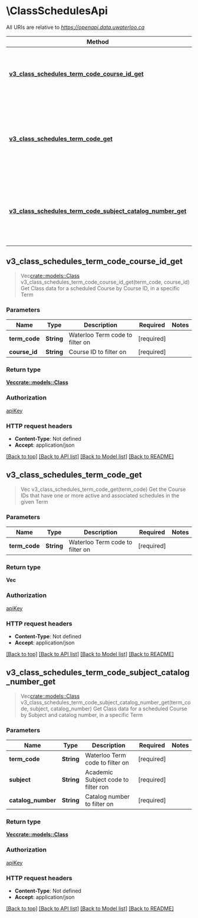 # \ClassSchedulesApi

All URIs are relative to *https://openapi.data.uwaterloo.ca*

Method | HTTP request | Description
------------- | ------------- | -------------
[**v3_class_schedules_term_code_course_id_get**](ClassSchedulesApi.md#v3_class_schedules_term_code_course_id_get) | **GET** /v3/ClassSchedules/{termCode}/{courseId} | Get Class data for a scheduled Course by Course ID, in a specific Term
[**v3_class_schedules_term_code_get**](ClassSchedulesApi.md#v3_class_schedules_term_code_get) | **GET** /v3/ClassSchedules/{termCode} | Get the Course IDs that have one or more active and associated schedules in the given Term
[**v3_class_schedules_term_code_subject_catalog_number_get**](ClassSchedulesApi.md#v3_class_schedules_term_code_subject_catalog_number_get) | **GET** /v3/ClassSchedules/{termCode}/{subject}/{catalogNumber} | Get Class data for a scheduled Course by Subject and catalog number, in a specific Term



## v3_class_schedules_term_code_course_id_get

> Vec<crate::models::Class> v3_class_schedules_term_code_course_id_get(term_code, course_id)
Get Class data for a scheduled Course by Course ID, in a specific Term

### Parameters


Name | Type | Description  | Required | Notes
------------- | ------------- | ------------- | ------------- | -------------
**term_code** | **String** | Waterloo Term code to filter on | [required] |
**course_id** | **String** | Course ID to filter on | [required] |

### Return type

[**Vec<crate::models::Class>**](Class.md)

### Authorization

[apiKey](../README.md#apiKey)

### HTTP request headers

- **Content-Type**: Not defined
- **Accept**: application/json

[[Back to top]](#) [[Back to API list]](../README.md#documentation-for-api-endpoints) [[Back to Model list]](../README.md#documentation-for-models) [[Back to README]](../README.md)


## v3_class_schedules_term_code_get

> Vec<String> v3_class_schedules_term_code_get(term_code)
Get the Course IDs that have one or more active and associated schedules in the given Term

### Parameters


Name | Type | Description  | Required | Notes
------------- | ------------- | ------------- | ------------- | -------------
**term_code** | **String** | Waterloo Term code to filter on | [required] |

### Return type

**Vec<String>**

### Authorization

[apiKey](../README.md#apiKey)

### HTTP request headers

- **Content-Type**: Not defined
- **Accept**: application/json

[[Back to top]](#) [[Back to API list]](../README.md#documentation-for-api-endpoints) [[Back to Model list]](../README.md#documentation-for-models) [[Back to README]](../README.md)


## v3_class_schedules_term_code_subject_catalog_number_get

> Vec<crate::models::Class> v3_class_schedules_term_code_subject_catalog_number_get(term_code, subject, catalog_number)
Get Class data for a scheduled Course by Subject and catalog number, in a specific Term

### Parameters


Name | Type | Description  | Required | Notes
------------- | ------------- | ------------- | ------------- | -------------
**term_code** | **String** | Waterloo Term code to filter on | [required] |
**subject** | **String** | Academic Subject code to filter ron | [required] |
**catalog_number** | **String** | Catalog number to filter on | [required] |

### Return type

[**Vec<crate::models::Class>**](Class.md)

### Authorization

[apiKey](../README.md#apiKey)

### HTTP request headers

- **Content-Type**: Not defined
- **Accept**: application/json

[[Back to top]](#) [[Back to API list]](../README.md#documentation-for-api-endpoints) [[Back to Model list]](../README.md#documentation-for-models) [[Back to README]](../README.md)
